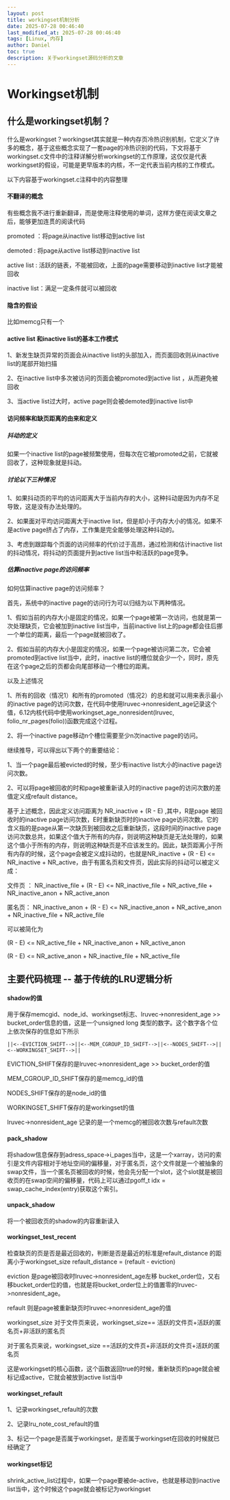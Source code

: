 ```yaml
---
layout: post
title: workingset机制分析
date: 2025-07-28 00:46:40 
last_modified_at: 2025-07-28 00:46:40 
tags: [Linux, 内存]
author: Daniel
toc: true
description: 关于workingset源码分析的文章
---
```

# Workingset机制

## 什么是workingset机制？

什么是workingset？workingset其实就是一种内存页冷热识别机制，它定义了许多的概念，基于这些概念实现了一套page的冷热识别的代码，下文将基于workingset.c文件中的注释详解分析workingset的工作原理，这仅仅是代表workingset的假设，可能是更早版本的内核，不一定代表当前内核的工作模式。

以下内容基于workingset.c注释中的内容整理

#### 不翻译的概念

有些概念我不进行重新翻译，而是使用注释使用的单词，这样方便在阅读文章之后，能够更加连贯的阅读代码

promoted  ：将page从inactive list移动到active list

demoted	:  将page从active list移动到inactive list

active list   :  活跃的链表，不能被回收，上面的page需要移动到inactive list才能被回收

inactive list：满足一定条件就可以被回收

#### 隐含的假设

比如memcg只有一个

#### active list 和inactive list的基本工作模式

1、新发生缺页异常的页面会从inactive list的头部加入，而页面回收则从inactive list的尾部开始扫描

2、在inactive list中多次被访问的页面会被promoted到active list ，从而避免被回收

3、当active list过大时，active page则会被demoted到inactive list中

#### 访问频率和缺页距离的由来和定义

##### 抖动的定义

如果一个inactive list的page被频繁使用，但每次在它被promoted之前，它就被回收了，这种现象就是抖动。

##### 讨论以下三种情况

1、如果抖动页的平均的访问距离大于当前内存的大小，这种抖动是因为内存不足导致，这是没有办法处理的。

2、如果面对平均访问距离大于inactive list，但是却小于内存大小的情况。如果不是active page挤占了内存，工作集是完全能够处理这种抖动的。

3、考虑到跟踪每个页面的访问频率的代价过于高昂，通过检测和估计inactive list的抖动情况，将抖动的页面提升到active list当中和活跃的page竞争。

##### 估算inactive page的访问频率

如何估算inactive page的访问频率？

首先，系统中的inactive page的访问行为可以归结为以下两种情况。

1、假如当前的内存大小是固定的情况，如果一个page被第一次访问，也就是第一次处理缺页，它会被加到inactive list当中，当前inactive list上的page都会往后挪一个单位的距离，最后一个page就被回收了。

2、假如当前的内存大小是固定的情况，如果一个page被访问第二次，它会被promoted到active list当中，此时，inactive list的槽位就会少一个，同时，原先在这个page之后的页都会向尾部移动一个槽位的距离。

以及上述情况

1、所有的回收（情况1）和所有的promoted（情况2）的总和就可以用来表示最小的inactive page的访问次数，在代码中使用lruvec->nonresident_age记录这个值，6.12内核代码中使用workingset_age_nonresident(lruvec, folio_nr_pages(folio))函数完成这个过程。

2、将一个inactive page移动n个槽位需要至少n次inactive page的访问。

继续推导，可以得出以下两个的重要结论：

1、当一个page最后被evicted的时候，至少有inactive list大小的inactive page访问次数。

2、可以将page被回收的时和page被重新读入时的inactive page的访问次数的差值定义成refault distance。

基于上述概念，因此定义访问距离为 NR_inactive + (R - E) ,其中，R是page 被回收时的inactive page访问次数，E时重新缺页时的inactive page访问次数。它的含义指的是page从第一次缺页到被回收之后重新缺页，这段时间的inactive page访问次数总共，如果这个值大于所有的内存，则说明这种缺页是无法处理的，如果这个值小于所有的内存，则说明这种缺页是不应该发生的。因此，缺页距离小于所有内存的时候，这个page会被定义成抖动的，也就是NR_inactive + (R - E) <= NR_inactive + NR_active，由于有匿名页和文件页，因此实际的抖动可以被定义成：

文件页 ： NR_inactive_file + (R - E) <= NR_inactive_file + NR_active_file + NR_inactive_anon + NR_active_anon

匿名页： NR_inactive_anon + (R - E) <= NR_inactive_anon + NR_active_anon + NR_inactive_file + NR_active_file

可以被简化为

(R - E) <= NR_active_file + NR_inactive_anon + NR_active_anon

(R - E) <= NR_active_anon + NR_inactive_file + NR_active_file



## 主要代码梳理 -- 基于传统的LRU逻辑分析

#### shadow的值

用于保存memcgid、node_id、workingset标志、lruvec->nonresident_age >> bucket_order信息的值，这是一个unsigned long 类型的数字。这个数字各个位上依次保存的信息如下所示

```
||<--EVICTION_SHIFT-->||<--MEM_CGROUP_ID_SHIFT-->||<--NODES_SHIFT-->||<--WORKINGSET_SHIFT-->||
```

EVICTION_SHIFT保存的是lruvec->nonresident_age >> bucket_order的值

MEM_CGROUP_ID_SHIFT保存的是memcg_id的值

NODES_SHIFT保存的是node_id的值

WORKINGSET_SHIFT保存的是workingset的值

lruvec->nonresident_age 记录的是一个memcg的被回收次数与refault次数

#### pack_shadow

将shadow信息保存到adress_space->i_pages当中，这是一个xarray，访问的索引是文件内容相对于地址空间的偏移量，对于匿名页，这个文件就是一个被抽象的swap文件，当一个匿名页被回收的时候，他会先分配一个slot，这个slot就是被回收页的在swap空间的偏移量，代码上可以通过pgoff_t idx = swap_cache_index(entry)获取这个索引。

#### unpack_shadow

将一个被回收页的shadow的内容重新读入

#### workingset_test_recent

检查缺页的页是否是最近回收的，判断是否是最近的标准是refault_distance 的距离小于workingset_size
refault_distance = (refault - eviction)

eviction 是page被回收时lruvec->nonresident_age左移 bucket_order位，又右移bucket_order位的值，也就是将bucket_order位上的值置零的lruvec->nonresident_age。

refault 则是page被重新缺页时lruvec->nonresident_age的值

workingset_size
对于文件页来说，workingset_size== 活跃的文件页+活跃的匿名页+非活跃的匿名页

对于匿名页来说，workingset_size ==活跃的文件页+非活跃的文件页+活跃的匿名页

这是workingset的核心函数，这个函数返回true的时候，重新缺页的page就会被标记成active，它就会被放到active list当中

#### workingset_refault

1、记录workingset_refault的次数

2、记录lru_note_cost_refault的值

3、标记一个page是否属于workingset，是否属于workingset在回收的时候就已经确定了

#### workingset标记

shrink_active_list过程中，如果一个page要被de-active，也就是移动到inactive list当中，这个时候这个page就会被标记为workingset

